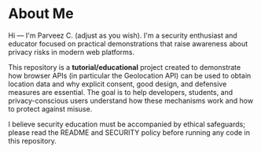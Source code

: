 # About Me

Hi — I'm Parveez C. (adjust as you wish). I'm a security enthusiast and educator focused on practical demonstrations that raise awareness about privacy risks in modern web platforms.

This repository is a **tutorial/educational** project created to demonstrate how browser APIs (in particular the Geolocation API) can be used to obtain location data and why explicit consent, good design, and defensive measures are essential. The goal is to help developers, students, and privacy-conscious users understand how these mechanisms work and how to protect against misuse.

I believe security education must be accompanied by ethical safeguards; please read the README and SECURITY policy before running any code in this repository.
